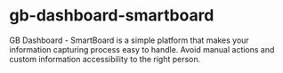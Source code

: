 # gb-dashboard-smartboard
GB Dashboard - SmartBoard is a simple platform that makes your information capturing process easy to handle. Avoid manual actions and custom information accessibility to the right person.
